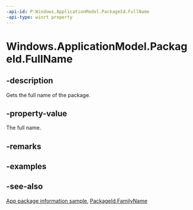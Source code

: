 ```yaml
---
-api-id: P:Windows.ApplicationModel.PackageId.FullName
-api-type: winrt property
---
```


<!-- Property syntax
public string FullName { get; }
-->

# Windows.ApplicationModel.PackageId.FullName

## -description
Gets the full name of the package.

## -property-value
The full name.

## -remarks

## -examples

## -see-also
[App package information sample](http://code.msdn.microsoft.com/windowsapps/Package-sample-46e239fa), [PackageId.FamilyName](packageid_familyname.md)